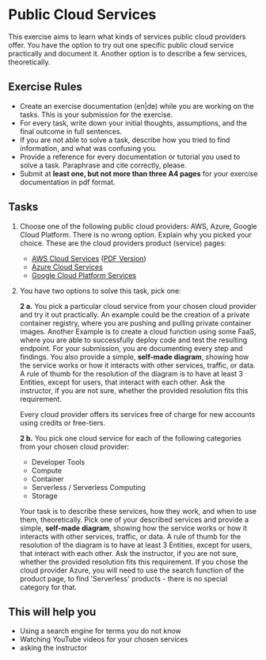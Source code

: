 # Public Cloud Services

This exercise aims to learn what kinds of services public cloud providers offer. You have the option to try out one specific public cloud service practically and document it. Another option is to describe a few services, theoretically.

## Exercise Rules

- Create an exercise documentation (en|de) while you are working on the tasks. This is your submission for the exercise.
- For every task, write down your initial thoughts, assumptions, and the final outcome in full sentences.
- If you are not able to solve a task, describe how you tried to find information, and what was confusing you.
- Provide a reference for every documentation or tutorial you used to solve a task. Paraphrase and cite correctly, please.
- Submit at __least one, but not more than three A4 pages__ for your exercise documentation in pdf format.

## Tasks

1. Choose one of the following public cloud providers: AWS, Azure, Google Cloud Platform. There is no wrong option. Explain why you picked your choice. These are the cloud providers product (service) pages:

   - [AWS Cloud Services](https://aws.amazon.com/products) ([PDF Version](https://docs.aws.amazon.com/whitepapers/latest/aws-overview/aws-overview.pdf))
   - [Azure Cloud Services](https://azure.microsoft.com/en-us/services)
   - [Google Cloud Platform Services](https://cloud.google.com/products)

2. You have two options to solve this task, pick one:

   **2 a.** You pick a particular cloud service from your chosen cloud provider and try it out practically. An example could be the creation of a private container registry, where you are pushing and pulling private container images. Another Example is to create a cloud function using some FaaS, where you are able to successfully deploy code and test the resulting endpoint. For your submission, you are documenting every step and findings. You also provide a simple, **self-made diagram**, showing how the service works or how it interacts with other services, traffic, or data. A rule of thumb for the resolution of the diagram is to have at least 3 Entities, except for users, that interact with each other. Ask the instructor, if you are not sure, whether the provided resolution fits this requirement.

   Every cloud provider offers its services free of charge for new accounts using credits or free-tiers.

   **2 b.** You pick one cloud service for each of the following categories from your chosen cloud provider:

      - Developer Tools
      - Compute
      - Container
      - Serverless / Serverless Computing
      - Storage

      Your task is to describe these services, how they work, and when to use them, theoretically. Pick one of your described services and provide a simple, **self-made diagram**, showing how the service works or how it interacts with other services, traffic, or data. A rule of thumb for the resolution of the diagram is to have at least 3 Entities, except for users, that interact with each other. Ask the instructor, if you are not sure, whether the provided resolution fits this requirement.
      If you chose the cloud provider Azure, you will need to use the search function of the product page, to find 'Serverless' products - there is no special category for that.

## This will help you

- Using a search engine for terms you do not know
- Watching YouTube videos for your chosen services
- asking the instructor
